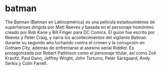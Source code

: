# batman

The Batman (Batman en Latinoamérica) es una película estadounidense de superhéroes dirigida por Matt Reeves y basada en el personaje homónimo creado por Bob Kane y Bill Finger para DC Comics. El guion fue escrito por Reeves y Peter Craig, y narra los acontecimientos del vigilante Batman durante su segundo año luchando contra el crimen y la corrupción en Gotham City, además de enfrentarse al asesino serial Riddler. Es protagonizada por Robert Pattinson como el personaje titular, así como Zoë Kravitz, Paul Dano, Jeffrey Wright, John Turturro, Peter Sarsgaard, Andy Serkis y Colin Farrell.
